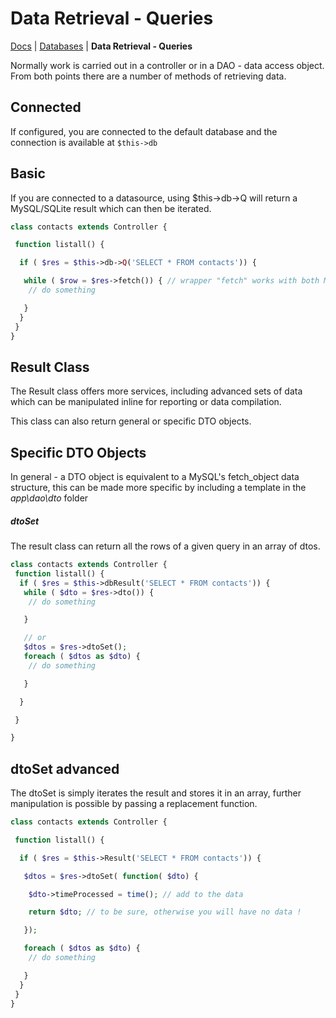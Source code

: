 # Data Retrieval - Queries

[Docs](.) | [Databases](database) | **Data Retrieval - Queries**

Normally work is carried out in a controller or in a DAO - data access object.
From both points there are a number of methods of retrieving data.

## Connected

If configured, you are connected to the default database and the connection is
 available at ```$this->db```

## Basic

If you are connected to a datasource, using $this->db->Q will return a
MySQL/SQLite result which can then be iterated.

```php
class contacts extends Controller {

 function listall() {

  if ( $res = $this->db->Q('SELECT * FROM contacts')) {

   while ( $row = $res->fetch()) { // wrapper "fetch" works with both MySQL and SQLite
    // do something

   }
  }
 }
}
```

## Result Class

The Result class offers more services, including advanced sets of data
which can be manipulated inline for reporting or data compilation.

This class can also return general or specific DTO objects.

## Specific DTO Objects

In general - a DTO object is equivalent to a MySQL's fetch_object data structure,
this can be made more specific by including a template in the _app\dao\dto_ folder

##### dtoSet

The result class can return all the rows of a given query in an array of dtos.

```php
class contacts extends Controller {
 function listall() {
  if ( $res = $this->dbResult('SELECT * FROM contacts')) {
   while ( $dto = $res->dto()) {
    // do something

   }

   // or
   $dtos = $res->dtoSet();
   foreach ( $dtos as $dto) {
    // do something

   }

  }

 }

}
```

## dtoSet advanced

The dtoSet is simply iterates the result and stores it in an array,
further manipulation is possible by passing a replacement function.

```php
class contacts extends Controller {

 function listall() {

  if ( $res = $this->Result('SELECT * FROM contacts')) {

   $dtos = $res->dtoSet( function( $dto) {

    $dto->timeProcessed = time(); // add to the data

    return $dto; // to be sure, otherwise you will have no data !

   });

   foreach ( $dtos as $dto) {
    // do something

   }
  }
 }
}
```
